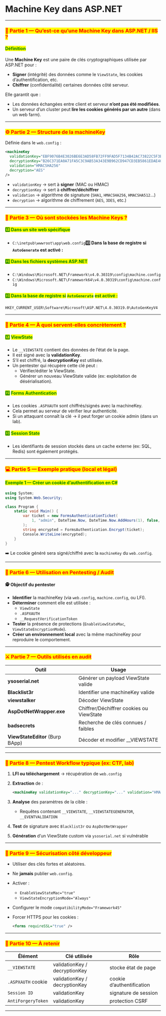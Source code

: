 # Machine Key dans ASP.NET

***

### <mark style="color:red;">🧠 Partie 1 — Qu’est-ce qu’une Machine Key dans ASP.NET / IIS ?</mark>

#### <mark style="color:green;">Définition</mark>

Une **Machine Key** est une paire de clés cryptographiques utilisée par ASP.NET pour :

* **Signer** (intégrité) des données comme le `ViewState`, les cookies d’authentification, etc.
* **Chiffrer** (confidentialité) certaines données côté serveur.

Elle garantit que :

* Les données échangées entre client et serveur **n’ont pas été modifiées**.
* Un serveur d’un cluster peut **lire les cookies générés par un autre** (dans un web farm).

***

### <mark style="color:red;">⚙️ Partie 2 — Structure de la machineKey</mark>

Définie dans le `web.config` :

```xml
<machineKey
  validationKey="EBF9076B4E3026BE6E3AD58FB72FF9FAD5F7134B42AC73822C5F3EE159F20214B73A80016F9DDB56BD194C268870845F7A60B39DEF96B553A022F1BA56A18B80"
  decryptionKey="B26C371EA0A71FA5C3C9AB53A343E9B962CD947CD3EB5861EDAE4CCC6B019581"
  validation="HMACSHA256"
  decryption="AES"
/>
```

* `validationKey` → sert à **signer** (MAC ou HMAC)
* `decryptionKey` → sert à **chiffrer/déchiffrer**
* `validation` → algorithme de signature (`SHA1`, `HMACSHA256`, `HMACSHA512`…)
* `decryption` → algorithme de chiffrement (`AES`, `3DES`, etc.)

***

### <mark style="color:red;">📂 Partie 3 — Où sont stockées les Machine Keys ?</mark>

#### <mark style="color:green;">1️⃣ Dans un site web spécifique</mark>

* `C:\inetpub\wwwroot\app\web.config`**3️⃣ Dans la base de registre si `AutoGenerate` est activé :**

#### <mark style="color:green;">2️⃣ Dans les fichiers systèmes ASP.NET</mark>

* `C:\Windows\Microsoft.NET\Framework\v4.0.30319\config\machine.config`
* `C:\Windows\Microsoft.NET\Framework64\v4.0.30319\config\machine.config`

#### <mark style="color:green;">3️⃣ Dans la base de registre si</mark> <mark style="color:green;"></mark><mark style="color:green;">`AutoGenerate`</mark> <mark style="color:green;"></mark><mark style="color:green;">est activé :</mark>

```
HKEY_CURRENT_USER\Software\Microsoft\ASP.NET\4.0.30319.0\AutoGenKeyV4
```

***

### <mark style="color:red;">🔐 Partie 4 — À quoi servent-elles concrètement ?</mark>

#### <mark style="color:green;">1️⃣</mark> <mark style="color:green;"></mark><mark style="color:green;">**ViewState**</mark>

* Le `__VIEWSTATE` contient des données de l’état de la page.
* Il est signé avec la **validationKey**.
* S’il est chiffré, la **decryptionKey** est utilisée.
* Un pentester qui récupère cette clé peut :
  * Vérifier/éditer le ViewState.
  * Générer un nouveau ViewState valide (ex: exploitation de désérialisation).

#### <mark style="color:green;">2️⃣</mark> <mark style="color:green;"></mark><mark style="color:green;">**Forms Authentication**</mark>

* Les cookies `.ASPXAUTH` sont chiffrés/signés avec la machineKey.
* Cela permet au serveur de vérifier leur authenticité.
* Si un attaquant connaît la clé → il peut forger un cookie admin (dans un lab).

#### <mark style="color:green;">3️⃣</mark> <mark style="color:green;"></mark><mark style="color:green;">**Session State**</mark>

* Les identifiants de session stockés dans un cache externe (ex: SQL, Redis) sont également protégés.

***

### <mark style="color:red;">💻 Partie 5 — Exemple pratique (local et légal)</mark>

#### <mark style="color:green;">Exemple 1 — Créer un cookie d’authentification en C#</mark>

```csharp
using System;
using System.Web.Security;

class Program {
    static void Main() {
        var ticket = new FormsAuthenticationTicket(
            1, "admin", DateTime.Now, DateTime.Now.AddHours(1), false, "Role=Admin"
        );
        string encrypted = FormsAuthentication.Encrypt(ticket);
        Console.WriteLine(encrypted);
    }
}
```

➡️ Le cookie généré sera signé/chiffré avec la `machineKey` du `web.config`.

***

### <mark style="color:red;">🧩 Partie 6 — Utilisation en Pentesting / Audit</mark>

#### 🕵️ Objectif du pentester

* **Identifier** la machineKey (via `web.config`, `machine.config`, ou LFI).
* **Déterminer** comment elle est utilisée :
  * `ViewState`
  * `.ASPXAUTH`
  * `__RequestVerificationToken`
* **Tester** la présence de protections (`EnableViewStateMac`, `ViewStateEncryptionMode`).
* **Créer un environnement local** avec la même machineKey pour reproduire le comportement.

***

### <mark style="color:red;">⚔️ Partie 7 — Outils utilisés en audit</mark>

| Outil                           | Usage                                    |
| ------------------------------- | ---------------------------------------- |
| **ysoserial.net**               | Générer un payload ViewState valide      |
| **Blacklist3r**                 | Identifier une machineKey valide         |
| **viewstalker**                 | Décoder ViewState                        |
| **AspDotNetWrapper.exe**        | Chiffrer/Déchiffrer cookies ou ViewState |
| **badsecrets**                  | Recherche de clés connues / faibles      |
| **ViewStateEditor** (Burp BApp) | Décoder et modifier \_\_VIEWSTATE        |

***

### <mark style="color:red;">🧠 Partie 8 — Pentest Workflow typique (ex: CTF, lab)</mark>

1. **LFI ou téléchargement** → récupération de `web.config`
2.  **Extraction** de :

    ```xml
    <machineKey validationKey="..." decryptionKey="..." validation="HMACSHA256" decryption="AES" />
    ```
3. **Analyse** des paramètres de la cible :
   * Requêtes contenant `__VIEWSTATE`, `__VIEWSTATEGENERATOR`, `__EVENTVALIDATION`
4. **Test** de signature avec `Blacklist3r` ou `AspDotNetWrapper`
5. **Génération** d’un ViewState custom via `ysoserial.net` si vulnérable

***

### <mark style="color:red;">🧩 Partie 9 — Sécurisation côté développeur</mark>

* Utiliser des clés fortes et aléatoires.
* Ne **jamais** publier `web.config`.
* Activer :
  * `EnableViewStateMac="true"`
  * `ViewStateEncryptionMode="Always"`
* Configurer le mode `compatibilityMode="Framework45"`
*   Forcer HTTPS pour les cookies :

    ```xml
    <forms requireSSL="true" />
    ```

***

### <mark style="color:red;">🧠 Partie 10 — À retenir</mark>

| Élément            | Clé utilisée                  | Rôle                      |
| ------------------ | ----------------------------- | ------------------------- |
| `__VIEWSTATE`      | validationKey / decryptionKey | stocke état de page       |
| `.ASPXAUTH` cookie | validationKey / decryptionKey | cookie d’authentification |
| `Session ID`       | validationKey                 | signature de session      |
| `AntiForgeryToken` | validationKey                 | protection CSRF           |

***
